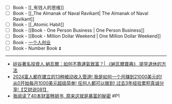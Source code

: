 - [ ] Book - [[_有钱人的思维]]
- [ ] Book - [[_The Almanak of Naval Ravikant| The Almanak of Naval Ravikant]]
- [ ] Book -  [[_Atomic Habit]]
- [ ] Book -  [[Book - One Person Business | One Person Business]]
- [ ] Book -  [[Book  - Million Dollar Weekend | One Million Dollar Weekend]] 
- [ ] Book - [一个人创业](https://new-read.readmoo.com/mooreader/210117128000101)
- [ ] Book - Number Book ⏫
---
- [矽谷著名投資人 納瓦爾：如何不靠運氣致富？| 《納瓦爾寶典》 提早退休的方法](https://www.youtube.com/watch?v=9vcb1btGSJ4&t=757s&ab_channel=%E5%90%8D%E8%A8%80%E8%AA%9E%E9%8C%84QUOTES)
- [2024富人都在建立的13种被动收入管道! 我是如何一个月赚到21000美元的! 从0开始每月1000美元超级简单! 任何人都可以做到! 过去3年经验累积真诚分享!【艾财说081】](https://www.youtube.com/watch?v=wLj_XjNrl58&ab_channel=%E8%89%BE%E8%B4%A2%E8%AF%B4imoneytalk)
- [我阅读了40本财富畅销书, 原来这就是暴富的秘密](https://youtu.be/MYEOT0At9yk?si=vo6jva4aLkmUTo6-) #P1
